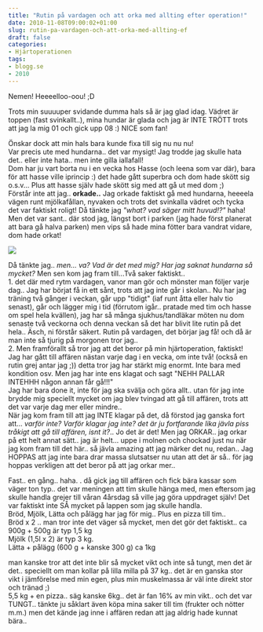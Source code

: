 ```yaml
---
title: "Rutin på vardagen och att orka med allting efter operation!"
date: 2010-11-08T09:00:02+01:00
slug: rutin-pa-vardagen-och-att-orka-med-allting-ef
draft: false
categories:
- Hjärtoperationen
tags:
- blogg.se
- 2010
---
```

Nemen! Heeeelloo-oou! ;D  
  
Trots min suuuuper svidande dumma hals så är jag glad idag. Vädret är toppen (fast svinkallt..), mina hundar är glada och jag är INTE TRÖTT trots att jag la mig 01 och gick upp 08 :) NICE som fan!  
  
Önskar dock att min hals bara kunde fixa till sig nu nu nu!  
Var precis ute med hundarna.. det var mysigt! Jag trodde jag skulle hata det.. eller inte hata.. men inte gilla iallafall!  
Dom har ju vart borta nu i en vecka hos Hasse (och leena som var där), bara för att hasse ville iprincip :) det hade gått superbra och dom hade skött sig o.s.v... Plus att hasse själv hade skött sig med att gå ut med dom ;)  
Förstår inte att jag.. **orkade..** Jag orkade faktiskt gå med hundarna, heeeela vägen runt mjölkafållan, nyvaken och trots det svinkalla vädret och tycka det var faktiskt roligt! Då tänkte jag _"what? vad säger mitt huvud!?"_ haha! Men det var sant.. där stod jag, längst bort i parken (jag hade först planerat att bara gå halva parken) men vips så hade mina fötter bara vandrat vidare, dom hade orkat!  
  
![](/assets/images/blogg.se/ihstebba-18mars2006_116126401.jpg)  
  
Då tänkte jag.. _men... va? Vad är det med mig? Har jag saknat hundarna så mycket?_ Men sen kom jag fram till...Två saker faktiskt..  
1\. det där med rytm vardagen, vanor man gör och mönster man följer varje dag.. Jag har börjat få in ett sånt, trots att jag inte går i skolan.. Nu har jag träning två gånger i veckan, går upp "tidigt" (iaf runt åtta eller halv tio senast), går och lägger mig i tid (förrutom igår.. pratade med tim och hasse om spel hela kvällen), jag har så många sjukhus/tandläkar möten nu dom senaste två veckorna och denna veckan så det har blivit lite rutin på det hela.. Äsch, ni förstår säkert. Rutin på vardagen, det börjar jag få! och då är man inte så tjurig på morgonen tror jag..  
2\. Men framförallt så tror jag att det beror på min hjärtoperation, faktiskt!  
Jag har gått till affären nästan varje dag i en vecka, om inte två! (också en rutin grej antar jag ;)) detta tror jag har stärkt mig enormt. Inte bara med kondition osv. Men jag har inte ens klagat och sagt "NEHH PALLAR INTEHHH någon annan får gå!!!"  
Jag har bara done it, inte för jag ska svälja och göra allt.. utan för jag inte brydde mig speciellt mycket om jag blev tvingad att gå till affären, trots att det var varje dag mer eller mindre..  
När jag kom fram till att jag INTE klagar på det, då förstod jag ganska fort att... _varför inte? Varför klagar jag inte? det är ju fortfarande lika jävla piss tråkigt att gå till affären, isnt it?_.. Jo det är det! Men jag ORKAR.. jag orkar på ett helt annat sätt.. jag är helt... uppe i molnen och chockad just nu när jag kom fram till det här.. så jävla amazing att jag märker det nu, redan.. Jag HOPPAS att jag inte bara drar massa slutsatser nu utan att det är så.. för jag hoppas verkligen att det beror på att jag orkar mer..  
  
Fast.. en gång.. haha. . då gick jag till affären och fick bära kassar som väger ton typ.. det var meningen att tim skulle hänga med, men eftersom jag skulle handla grejer till våran 4årsdag så ville jag göra uppdraget själv! Det var faktiskt inte SÅ mycket på lappen som jag skulle handla.  
Bröd, Mjölk, Lätta och pålägg har jag för mig.. Plus en pizza till tim..  
Bröd x 2 .. man tror inte det väger så mycket, men det gör det faktiskt.. ca 900g + 500g är typ 1,5 kg  
Mjölk (1,5l x 2) är typ 3 kg.  
Lätta + pålägg (600 g + kanske 300 g) ca 1kg  
  
man kanske tror att det inte blir så mycket vikt och inte så tungt, men det är det.. speciellt om man kollar på lilla milla på 37 kg.. det är en ganska stor vikt i jämförelse med min egen, plus min muskelmassa är väl inte direkt stor och tränad ;)  
5,5 kg + en pizza.. säg kanske 6kg.. det är fan 16% av min vikt.. och det var TUNGT.. tänkte ju såklart även köpa mina saker till tim (frukter och nötter m.m.) men det kände jag inne i affären redan att jag aldrig hade kunnat bära..